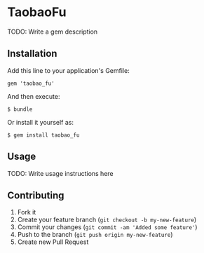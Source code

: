 # TaobaoFu

TODO: Write a gem description

## Installation

Add this line to your application's Gemfile:

    gem 'taobao_fu'

And then execute:

    $ bundle

Or install it yourself as:

    $ gem install taobao_fu

## Usage

TODO: Write usage instructions here

## Contributing

1. Fork it
2. Create your feature branch (`git checkout -b my-new-feature`)
3. Commit your changes (`git commit -am 'Added some feature'`)
4. Push to the branch (`git push origin my-new-feature`)
5. Create new Pull Request